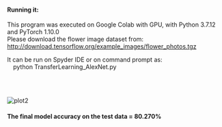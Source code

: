 #### Running it:

This program was executed on Google Colab with GPU, with Python 3.7.12 and PyTorch 1.10.0  
Please download the flower image dataset from:  
http://download.tensorflow.org/example_images/flower_photos.tgz

It can be run on Spyder IDE or on command prompt as:  
&emsp;python TransferLearning_AlexNet.py

<br/><br/>


![plot2](https://user-images.githubusercontent.com/17172345/160234155-e2b5c1bd-a0a5-473b-afea-f19145ae90e8.png)


#### The final model accuracy on the test data = 80.270%
